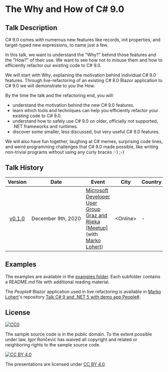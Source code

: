 # The Why and How of C# 9.0

## Talk Description

C# 9.0 comes with numerous new features like records, init properties, and target-typed new expressions, to name just a few.

In this talk, we want to understand the "Why?" behind those features and the "How?" of their use. We want to see how not to misuse them and how to efficiently refactor our existing code to C# 9.0.

We will start with Why, explaining the motivation behind individual C# 9.0 features. Through live-refactoring of an existing C# 8.0 Blazor application to C# 9.0 we will demonstrate to you the How.

By the time the talk and the refactoring end, you will:
- understand the motivation behind the new C# 9.0 features.
- learn which tools and techniques can help you efficiently refactor your existing code to C# 9.0.
- understand how to safely use C# 9.0 on older, officially not supported, .NET frameworks and runtimes.
- discover some smaller, less discussed, but very useful C# 9.0 features.

We will also have fun together, laughing at C# memes, surprising code lines, and weird programming challenges that C# 9.0 made possible, like writing non-trivial programs without using any curly braces :-) ;-)

## Talk History

|                           Version                            | Date                          | Event                                                        |       City        | Country | Video |
| :----------------------------------------------------------: | ----------------------------- | ------------------------------------------------------------ | :---------------: | ------- | ----- |
| [v0.1.0](https://github.com/ironcev-talks/the-why-and-how-of-csharp-9.0/releases/tag/2020-12-09-Online-Microsoft-Developer-User-Groups-Graz-and-Rijeka-Meetup) | December&nbsp;9th,&nbsp;2020 | [Microsoft Developer User Group Graz and Rijeka [Meetup]](https://www.meetup.com/MicrosoftDeveloperGraz/events/274256814/) (with [Marko Lohert](https://github.com/marko-lohert))| &lt;Online&gt; | -   | [YouTube](https://www.youtube.com/watch?v=C14pDSfO55s) |

## Examples

The examples are available in the [examples folder](examples). Each subfolder contains a README.md file with additional reading material.

The *People#* Blazor application used in live refactoring is available in [Marko Lohert](https://github.com/marko-lohert)'s repository [Talk C# 9 and .NET 5 with demo app People#](https://github.com/marko-lohert/Talk_CSharp_9_and_.NET_5_demo_app_PeopleSharp).

## License
[![CC0](http://mirrors.creativecommons.org/presskit/buttons/88x31/svg/cc-zero.svg)](http://creativecommons.org/publicdomain/zero/1.0)

The sample source code is in the public domain. To the extent possible under law, Igor Rončević has waived all copyright and related or neighboring rights to the sample source code.

[![CC BY 4.0](http://mirrors.creativecommons.org/presskit/buttons/88x31/svg/by.svg)](https://creativecommons.org/licenses/by/4.0/)

The presentations are licensed under [CC BY 4.0](https://creativecommons.org/licenses/by/4.0/).


